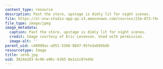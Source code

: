 ```yaml
---
content_type: resource
description: Past the store, upstage is dimly lit for night scenes.
file: https://ol-ocw-studio-app-qa.s3.amazonaws.com/courses/21m-873-theater-arts-topics-suburbia-january-iap-2008/3824e2836c96e06c63658a1a1c07e49c_set8.jpg
file_type: image/jpeg
image_metadata:
  caption: Past the store, upstage is dimly lit for night scenes.
  credit: Image courtesy of Eric Levenson. Used with permission.
  image-alt: ''
parent_uid: c46098ac-a951-5368-8847-957e3eb956db
resourcetype: Image
title: set8.jpg
uid: 3824e283-6c96-e06c-6365-8a1a1c07e49c
---
```

